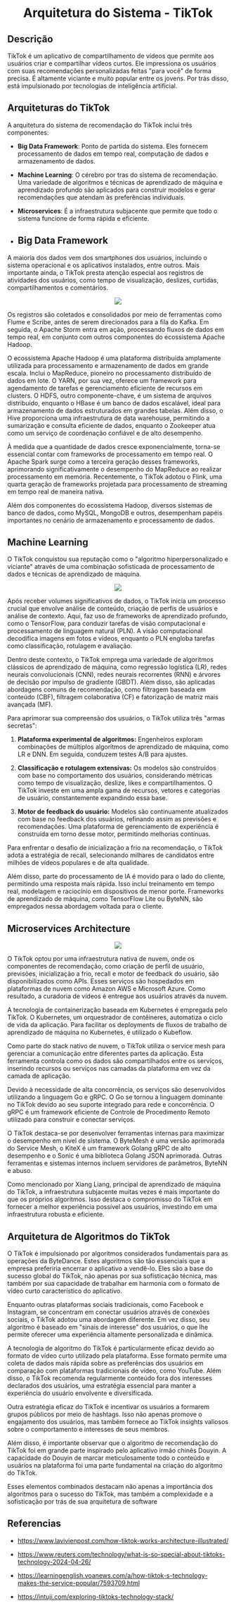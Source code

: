 <h1 align="center">Arquitetura do Sistema - TikTok</h1>

<h2>Descrição</h2>
TikTok é um aplicativo de compartilhamento de vídeos que permite aos usuários criar e compartilhar vídeos curtos. Ele impressiona os usuários com suas recomendações personalizadas feitas "para você" de forma precisa.
É altamente viciante e muito popular entre os jovens. Por trás disso, está impulsionado por tecnologias de inteligência artificial.

<h2>Arquiteturas do TikTok</h2>

A arquitetura do sistema de recomendação do TikTok inclui três componentes:

- __Big Data Framework__: Ponto de partida do sistema. Eles fornecem processamento de dados em tempo real, computação de dados e armazenamento de dados.
- __Machine Learning__: O cérebro por tras do sistema de recomendação. Uma variedade de algoritmos e técnicas de aprendizado de máquina e aprendizado profundo são aplicados para construir modelos e gerar recomendações que atendam às preferências individuais.
- __Microservices__: É a infraestrutura subjacente que permite que todo o sistema funcione de forma rápida e eficiente.

- <h2>Big Data Framework</h2>
A maioria dos dados vem dos smartphones dos usuários, incluindo o sistema operacional e os aplicativos instalados, entre outros. 
Mais importante ainda, o TikTok presta atenção especial aos registros de atividades dos usuários, como tempo de visualização, deslizes, curtidas, compartilhamentos e comentários. 
<p align="center">
  <img src="https://github.com/victorcaldeira/Trabalho-pr-tico-Arq-Soft---Tiktok/assets/85370066/dd441452-471e-4db5-ae4f-f9a6c334b76b">
</p>

Os registros são coletados e consolidados por meio de ferramentas como Flume e Scribe, antes de serem direcionados para a fila do Kafka. Em seguida, o Apache Storm entra em ação, processando fluxos de dados em tempo real, em conjunto com outros componentes do ecossistema Apache Hadoop.

O ecossistema Apache Hadoop é uma plataforma distribuída amplamente utilizada para processamento e armazenamento de dados em grande escala. Inclui o MapReduce, pioneiro no processamento distribuído de dados em lote. O YARN, por sua vez, oferece um framework para agendamento de tarefas e gerenciamento eficiente de recursos em clusters. O HDFS, outro componente-chave, é um sistema de arquivos distribuído, enquanto o HBase é um banco de dados escalável, ideal para armazenamento de dados estruturados em grandes tabelas. Além disso, o Hive proporciona uma infraestrutura de data warehouse, permitindo a sumarização e consulta eficiente de dados, enquanto o Zookeeper atua como um serviço de coordenação confiável e de alto desempenho.

À medida que a quantidade de dados cresce exponencialmente, torna-se essencial contar com frameworks de processamento em tempo real. O Apache Spark surge como a terceira geração desses frameworks, aprimorando significativamente o desempenho do MapReduce ao realizar processamento em memória. Recentemente, o TikTok adotou o Flink, uma quarta geração de frameworks projetada para processamento de streaming em tempo real de maneira nativa.

Além dos componentes do ecossistema Hadoop, diversos sistemas de banco de dados, como MySQL, MongoDB e outros, desempenham papéis importantes no cenário de armazenamento e processamento de dados.

<h2>Machine Learning</h2>

O TikTok conquistou sua reputação como o "algoritmo hiperpersonalizado e viciante" através de uma combinação sofisticada de processamento de dados e técnicas de aprendizado de máquina.

<p align="center">
  <img src="https://github.com/victorcaldeira/Trabalho-pr-tico-Arq-Soft---Tiktok/assets/85370066/c9410474-b4f2-4ce9-85e8-3a0cc6bf9d8e">
</p>

Após receber volumes significativos de dados, o TikTok inicia um processo crucial que envolve análise de conteúdo, criação de perfis de usuários e análise de contexto. Aqui, faz uso de frameworks de aprendizado profundo, como o TensorFlow, para conduzir tarefas de visão computacional e processamento de linguagem natural (PLN). A visão computacional decodifica imagens em fotos e vídeos, enquanto o PLN engloba tarefas como classificação, rotulagem e avaliação.

Dentro deste contexto, o TikTok emprega uma variedade de algoritmos clássicos de aprendizado de máquina, como regressão logística (LR), redes neurais convolucionais (CNN), redes neurais recorrentes (RNN) e árvores de decisão por impulso de gradiente (GBDT). Além disso, são aplicadas abordagens comuns de recomendação, como filtragem baseada em conteúdo (CBF), filtragem colaborativa (CF) e fatorização de matriz mais avançada (MF).

Para aprimorar sua compreensão dos usuários, o TikTok utiliza três "armas secretas":

1. **Plataforma experimental de algoritmos:** Engenheiros exploram combinações de múltiplos algoritmos de aprendizado de máquina, como LR e DNN. Em seguida, conduzem testes A/B para ajustes.

2. **Classificação e rotulagem extensivas:** Os modelos são construídos com base no comportamento dos usuários, considerando métricas como tempo de visualização, deslize, likes e compartilhamentos. O TikTok investe em uma ampla gama de recursos, vetores e categorias de usuário, constantemente expandindo essa base.

3. **Motor de feedback do usuário:** Modelos são continuamente atualizados com base no feedback dos usuários, refinando assim as previsões e recomendações. Uma plataforma de gerenciamento de experiência é construída em torno desse motor, permitindo melhorias contínuas.

Para enfrentar o desafio de inicialização a frio na recomendação, o TikTok adota a estratégia de recall, selecionando milhares de candidatos entre milhões de vídeos populares e de alta qualidade.

Além disso, parte do processamento de IA é movido para o lado do cliente, permitindo uma resposta mais rápida. Isso inclui treinamento em tempo real, modelagem e raciocínio em dispositivos de menor porte. Frameworks de aprendizado de máquina, como TensorFlow Lite ou ByteNN, são empregados nessa abordagem voltada para o cliente.

<h2>Microservices Architecture</h2>

<p align="center">
  <img src="https://github.com/victorcaldeira/Trabalho-pr-tico-Arq-Soft---Tiktok/assets/85370066/293766e4-d479-4f6a-83a1-4bbfc0b81c13">
</p>

O TikTok optou por uma infraestrutura nativa de nuvem, onde os componentes de recomendação, como criação de perfil de usuário, previsões, inicialização a frio, recall e motor de feedback do usuário, são disponibilizados como APIs. Esses serviços são hospedados em plataformas de nuvem como Amazon AWS e Microsoft Azure. Como resultado, a curadoria de vídeos é entregue aos usuários através da nuvem.

A tecnologia de containerização baseada em Kubernetes é empregada pelo TikTok. O Kubernetes, um orquestrador de contêineres, automatiza o ciclo de vida da aplicação. Para facilitar os deployments de fluxos de trabalho de aprendizado de máquina no Kubernetes, é utilizado o Kubeflow.

Como parte do stack nativo de nuvem, o TikTok utiliza o service mesh para gerenciar a comunicação entre diferentes partes da aplicação. Esta ferramenta controla como os dados são compartilhados entre os serviços, inserindo recursos ou serviços nas camadas da plataforma em vez da camada de aplicação.

Devido à necessidade de alta concorrência, os serviços são desenvolvidos utilizando a linguagem Go e gRPC. O Go se tornou a linguagem dominante no TikTok devido ao seu suporte integrado para rede e concorrência. O gRPC é um framework eficiente de Controle de Procedimento Remoto utilizado para construir e conectar serviços.

O TikTok destaca-se por desenvolver ferramentas internas para maximizar o desempenho em nível de sistema. O ByteMesh é uma versão aprimorada do Service Mesh, o KiteX é um framework Golang gRPC de alto desempenho e o Sonic é uma biblioteca Golang JSON aprimorada. Outras ferramentas e sistemas internos incluem servidores de parâmetros, ByteNN e abuso.

Como mencionado por Xiang Liang, principal de aprendizado de máquina do TikTok, a infraestrutura subjacente muitas vezes é mais importante do que os próprios algoritmos. Isso destaca o compromisso do TikTok em fornecer a melhor experiência possível aos usuários, investindo em uma infraestrutura robusta e eficiente.

<h2>Arquitetura de Algoritmos do TikTok</h2>

O TikTok é impulsionado por algoritmos considerados fundamentais para as operações da ByteDance. Estes algoritmos são tão essenciais que a empresa preferiria encerrar o aplicativo a vendê-lo. Eles são a base do sucesso global do TikTok, não apenas por sua sofisticação técnica, mas também por sua capacidade de trabalhar em harmonia com o formato de vídeo curto característico do aplicativo.

Enquanto outras plataformas sociais tradicionais, como Facebook e Instagram, se concentram em conectar usuários através de conexões sociais, o TikTok adotou uma abordagem diferente. Em vez disso, seu algoritmo é baseado em "sinais de interesse" dos usuários, o que lhe permite oferecer uma experiência altamente personalizada e dinâmica.

A tecnologia de algoritmo do TikTok é particularmente eficaz devido ao formato de vídeo curto utilizado pela plataforma. Esse formato permite uma coleta de dados mais rápida sobre as preferências dos usuários em comparação com plataformas tradicionais de vídeo, como YouTube. Além disso, o TikTok recomenda regularmente conteúdo fora dos interesses declarados dos usuários, uma estratégia essencial para manter a experiência do usuário envolvente e diversificada.

Outra estratégia eficaz do TikTok é incentivar os usuários a formarem grupos públicos por meio de hashtags. Isso não apenas promove o engajamento dos usuários, mas também fornece ao TikTok insights valiosos sobre o comportamento e interesses de seus membros.

Além disso, é importante observar que o algoritmo de recomendação do TikTok foi em grande parte inspirado pelo aplicativo irmão chinês Douyin. A capacidade do Douyin de marcar meticulosamente todo o conteúdo e usuários na plataforma foi uma parte fundamental na criação do algoritmo do TikTok.

Esses elementos combinados destacam não apenas a importância dos algoritmos para o sucesso do TikTok, mas também a complexidade e a sofisticação por trás de sua arquitetura de software

<h2>Referencias</h2>

- https://www.lavivienpost.com/how-tiktok-works-architecture-illustrated/

- https://www.reuters.com/technology/what-is-so-special-about-tiktoks-technology-2024-04-26/

- https://learningenglish.voanews.com/a/how-tiktok-s-technology-makes-the-service-popular/7593709.html

- https://intuji.com/exploring-tiktoks-technology-stack/
